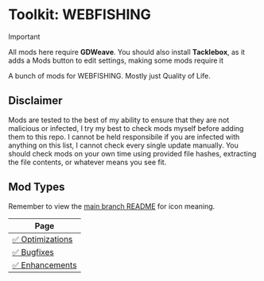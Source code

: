 # Toolkit: WEBFISHING
> [!IMPORTANT]  
> All mods here require **GDWeave**. You should also install **Tacklebox**, as it adds a Mods button to edit settings, making some mods require it

A bunch of mods for WEBFISHING. Mostly just Quality of Life.

## Disclaimer
Mods are tested to the best of my ability to ensure that they are not malicious or infected, I try my best to check mods myself before adding them to this repo. I cannot be held responsibile if you are infected with anything on this list, I cannot check every single update manually. You should check mods on your own time using provided file hashes, extracting the file contents, or whatever means you see fit.  

## Mod Types
Remember to view the [main branch README](https://github.com/DJSng106/placeholder/blob/main/README.md) for icon meaning.

| Page |
| --- |
| [✅ Optimizations](https://github.com/DJSng106/placeholder/blob/main/webfish/mods/optimization.md) |
| [✅ Bugfixes](https://github.com/DJSng106/placeholder/blob/main/webfish/mods/fixes.md) | 
| [✅ Enhancements](https://github.com/DJSng106/placeholder/blob/main/webfish/mods/enhancements.md) | 
